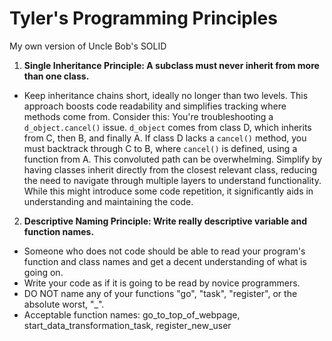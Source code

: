 # Tyler's Programming Principles
My own version of Uncle Bob's SOLID

1. **Single Inheritance Principle: A subclass must never inherit from more than one class.**
  * Keep inheritance chains short, ideally no longer than two levels. This approach boosts code readability and simplifies tracking where methods come from. Consider this: You're troubleshooting a `d_object.cancel()` issue. `d_object` comes from class D, which inherits from C, then B, and finally A. If class D lacks a `cancel()` method, you must backtrack through C to B, where `cancel()` is defined, using a function from A. This convoluted path can be overwhelming. Simplify by having classes inherit directly from the closest relevant class, reducing the need to navigate through multiple layers to understand functionality. While this might introduce some code repetition, it significantly aids in understanding and maintaining the code.
2. **Descriptive Naming Principle: Write really descriptive variable and function names.**
  * Someone who does not code should be able to read your program's function and class names and get a decent understanding of what is going on.
  * Write your code as if it is going to be read by novice programmers.
  * DO NOT name any of your functions "go", "task", "register", or the absolute worst, "_".
  * Acceptable function names: go_to_top_of_webpage, start_data_transformation_task, register_new_user
